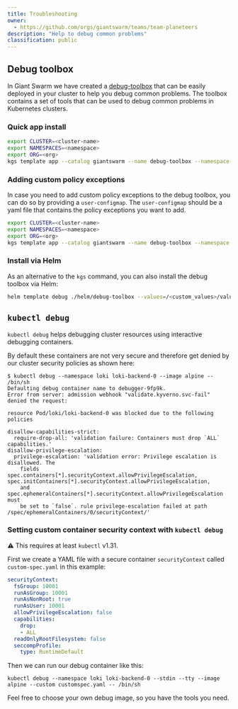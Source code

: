 ```yaml
---
title: Troubleshooting
owner:
  - https://github.com/orgs/giantswarm/teams/team-planeteers
description: "Help to debug common problems"
classification: public
---
```


## Debug toolbox

In Giant Swarm we have created a [debug-toolbox](https://github.com/giantswarm/debug-toolbox) that can be easily deployed in your cluster to help you debug common problems. The toolbox contains a set of tools that can be used to debug common problems in Kubernetes clusters.

### Quick app install

```sh
export CLUSTER=<cluster-name>
export NAMESPACES=<namespace>
export ORG=<org>
kgs template app --catalog giantswarm --name debug-toolbox --namespace org-$ORG --target-namespace $NAMESPACE --version 1.1.0 --cluster-name $CLUSTER
```

### Adding custom policy exceptions

In case you need to add custom policy exceptions to the debug toolbox, you can do so by providing a `user-configmap`. The `user-configmap` should be a yaml file that contains the policy exceptions you want to add.

```sh
export CLUSTER=<cluster-name>
export NAMESPACES=<namespace>
export ORG=<org>
kgs template app --catalog giantswarm --name debug-toolbox --namespace org-$ORG --target-namespace $NAMESPACE --version 1.1.0 --cluster-name $CLUSTER --user-configmap=helm/debug-toolbox/values_pss_example.yaml
```

### Install via Helm

As an alternative to the `kgs` command, you can also install the debug toolbox via Helm:

```sh
helm template debug ./helm/debug-toolbox --values=/<custom_values>/values.yaml
```

## `kubectl debug`

`kubectl debug` helps debugging cluster resources using interactive debugging containers.

By default these containers are not very secure and therefore get denied by our cluster security policies as shown here:

```
$ kubectl debug --namespace loki loki-backend-0 --image alpine -- /bin/sh
Defaulting debug container name to debugger-9fp9k.
Error from server: admission webhook "validate.kyverno.svc-fail" denied the request: 

resource Pod/loki/loki-backend-0 was blocked due to the following policies 

disallow-capabilities-strict:
  require-drop-all: 'validation failure: Containers must drop `ALL` capabilities.'
disallow-privilege-escalation:
  privilege-escalation: 'validation error: Privilege escalation is disallowed. The
    fields spec.containers[*].securityContext.allowPrivilegeEscalation, spec.initContainers[*].securityContext.allowPrivilegeEscalation,
    and spec.ephemeralContainers[*].securityContext.allowPrivilegeEscalation must
    be set to `false`. rule privilege-escalation failed at path /spec/ephemeralContainers/0/securityContext/'
```

### Setting custom container security context with `kubectl debug`

⚠️ This requires at least `kubectl` v1.31.

First we create a YAML file with a secure container `securityContext` called `custom-spec.yaml` in this example:

```yaml
securityContext:
  fsGroup: 10001
  runAsGroup: 10001
  runAsNonRoot: true
  runAsUser: 10001
  allowPrivilegeEscalation: false
  capabilities:
    drop:
    - ALL
  readOnlyRootFilesystem: false
  seccompProfile:
    type: RuntimeDefault
```

Then we can run our debug container like this:

```
kubectl debug --namespace loki loki-backend-0 --stdin --tty --image alpine --custom customspec.yaml -- /bin/sh
```

Feel free to choose your own debug image, so you have the tools you need.
